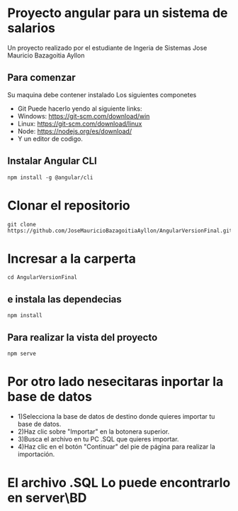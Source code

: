 # Proyecto angular para un sistema de salarios
Un proyecto  realizado por el estudiante de Ingeria de Sistemas Jose Mauricio Bazagoitia Ayllon
## Para comenzar
Su maquina debe contener instalado
Los siguientes componetes
* Git Puede hacerlo yendo al siguiente links:
* Windows: https://git-scm.com/download/win
* Linux: https://git-scm.com/download/linux
* Node: https://nodejs.org/es/download/
* Y un editor de codigo.
## Instalar Angular CLI
```
npm install -g @angular/cli
```
# Clonar el repositorio
```
git clone https://github.com/JoseMauricioBazagoitiaAyllon/AngularVersionFinal.git
```
# Incresar a la carperta
```
cd AngularVersionFinal
```
## e instala las dependecias
```
npm install
```
## Para realizar la vista del proyecto 
```
npm serve
```
# Por otro lado nesecitaras inportar la base de datos
* 1)Selecciona la base de datos de destino donde quieres importar tu base de datos.
* 2)Haz clic sobre "Importar" en la botonera superior.
* 3)Busca el archivo en tu PC .SQL que quieres importar.
* 4)Haz clic en el botón "Continuar" del pie de página para realizar la importación.
# El archivo .SQL Lo puede encontrarlo en server\BD
